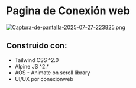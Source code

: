 # Pagina de Conexión web
[![Captura-de-pantalla-2025-07-27-223825.png](https://i.postimg.cc/y8Xd1Dht/Captura-de-pantalla-2025-07-27-223825.png)](https://postimg.cc/18XPM5jr)

## Construido con:
- Tailwind CSS ^2.0
- Alpine JS ^2.*
- AOS - Animate on scroll library
- UI/UX por conexionweb
